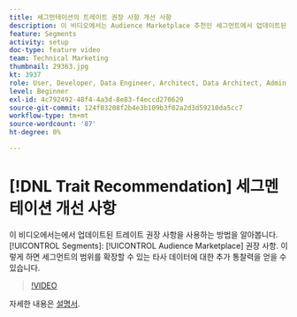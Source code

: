 ```yaml
---
title: 세그먼테이션의 트레이트 권장 사항 개선 사항
description: 이 비디오에서는 Audience Marketplace 추천인 세그먼트에서 업데이트된 트레이트 권장 사항을 사용하는 방법을 알아봅니다. 세그먼트의 도달 범위를 확장할 수 있는 타사 데이터에 대한 추가 통찰력을 얻을 수 있습니다.
feature: Segments
activity: setup
doc-type: feature video
team: Technical Marketing
thumbnail: 29363.jpg
kt: 3937
role: User, Developer, Data Engineer, Architect, Data Architect, Admin, Leader
level: Beginner
exl-id: 4c792492-48f4-4a3d-8e83-f4eccd270629
source-git-commit: 124f03208f2b4e3b109b3f02a2d3d59210da5cc7
workflow-type: tm+mt
source-wordcount: '87'
ht-degree: 0%

---
```


# [!DNL Trait Recommendation] 세그멘테이션 개선 사항

이 비디오에서는에서 업데이트된 트레이트 권장 사항을 사용하는 방법을 알아봅니다. [!UICONTROL Segments]: [!UICONTROL Audience Marketplace] 권장 사항. 이렇게 하면 세그먼트의 범위를 확장할 수 있는 타사 데이터에 대한 추가 통찰력을 얻을 수 있습니다.

>[!VIDEO](https://video.tv.adobe.com/v/29363/?quality=12)

자세한 내용은 [설명서](https://experienceleague.adobe.com/docs/audience-manager/user-guide/features/segments/trait-recommendations.html).
